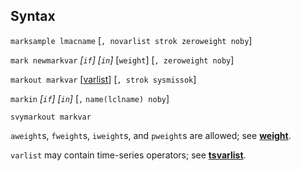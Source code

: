 ## Syntax

`marksample lmacname` \[`, novarlist strok zeroweight noby`\]

`mark newmarkvar` _\[`if`\] \[`in`\]_
\[`weight`\] \[`, zeroweight noby`\]

`markout markvar`
\[[varlist](http://www.stata.com/help.cgi?varlist)\]
\[`, strok sysmissok`\]

`markin` _\[`if`\] \[`in`\]_ \[`,`
`name(lclname) noby`\]

`svymarkout markvar`

`aweight`s, `fweight`s, `iweight`s, and `pweight`s are allowed; see
[<strong>weight</strong>](http://www.stata.com/help.cgi?weight).

`varlist` may contain time-series operators; see
[<strong>tsvarlist</strong>](http://www.stata.com/help.cgi?tsvarlist).
